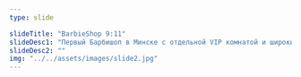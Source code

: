 ```yaml
---
type: slide

slideTitle: "BarbieShop 9:11"
slideDesc1: "Первый Барбишоп в Минске с отдельной VIP комнатой и широким выбором услуг, которые включают в себя работу в 4 или 6 рук!!!"
slideDesc2: ""
img: "../../assets/images/slide2.jpg"
---
```

